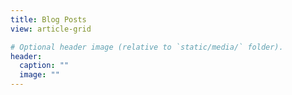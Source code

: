 ```yaml
---
title: Blog Posts
view: article-grid

# Optional header image (relative to `static/media/` folder).
header:
  caption: ""
  image: ""
---
```

